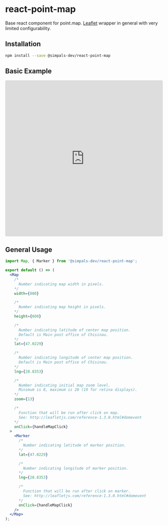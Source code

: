 # react-point-map

Base react component for point.map. [Leaflet](http://leafletjs.com/) wrapper in general with very limited configurability.

## Installation

```bash
npm install --save @simpals-dev/react-point-map
```

## Basic Example

<iframe src="https://codesandbox.io/embed/o1j9wr4z69" style="width:100%; height:500px; border:0; border-radius: 4px; overflow:hidden;" sandbox="allow-modals allow-forms allow-popups allow-scripts allow-same-origin"></iframe>

## General Usage

```jsx
import Map, { Marker } from '@simpals-dev/react-point-map';

export default () => (
  <Map
    /*
      Number indicating map width in pixels.
    */
    width={800}

    /*
      Number indicating map height in pixels.
    */
    height={600}

    /*
      Number indicating latitude of center map position.
      Default is Main post office of Chisinau.
    */
    lat={47.0229}

    /*
      Number indicating longitude of center map position.
      Default is Main post office of Chisinau.
    */
    lng={28.8353}

    /*
      Number indicating initial map zoom level.
      Minimum is 8, maximum is 20 (19 for retina displays).
    */
    zoom={13}

    /*
      Function that will be run after click on map.
      See: http://leafletjs.com/reference-1.3.0.html#domevent
    */
    onClick={handleMapClick}
  >
    <Marker
      /*
        Number indicating latitude of marker position.
      */
      lat={47.0229}

      /*
        Number indicating longitude of marker position.
      */
      lng={28.8353}

      /*
        Function that will be run after click on marker.
        See: http://leafletjs.com/reference-1.3.0.html#domevent
      */
      onClick={handleMapClick}
    />
  </Map>
);
```
